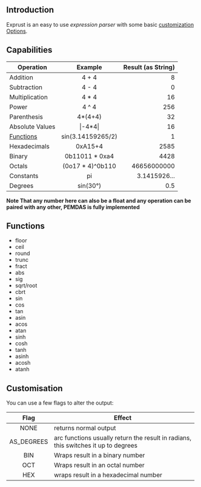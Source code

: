 ## Introduction

Exprust is an easy to use *expression parser* with some basic [customization Options](#customisation).

## Capabilities

| Operation       		 | Example 		    | Result (as String) |
|------------------------|:----------------:|-------------------:|
| Addition        		 | 4 + 4   		    | 8 				 |
| Subtraction     		 | 4 - 4   		    | 0                  |
| Multiplication  		 | 4 * 4   		    | 16                 |
| Power					 | 4 ^ 4   		    | 256				 |
| Parenthesis			 | 4*(4+4) 		    | 32				 |
| Absolute Values 		 | \|-4*4\|		    | 16				 |
| [Functions](#cunctions)| sin(3.14159265/2)| 1				 	 |
| Hexadecimals			 | 0xA15+4 		    | 2585 			     |
| Binary 				 | 0b11011 * 0xa4   | 4428 			     |
| Octals				 | (0o17 * 4)^0b110 | 46656000000        |
| Constants 			 | pi 			    | 3.1415926...       |
| Degrees				 | sin(30°) 		| 0.5 				 |

**Note That any number here can also be a float and any operation can be paired with any other, PEMDAS is fully implemented**

## Functions

* floor
* ceil
* round
* trunc
* fract
* abs
* sig
* sqrt/root
* cbrt
* sin
* cos
* tan
* asin
* acos
* atan
* sinh
* cosh
* tanh
* asinh
* acosh
* atanh

## Customisation

You can use a few flags to alter the output:

| Flag       | Effect 			       |
|:----------:|------------------------|
| NONE       | returns normal output   |
| AS_DEGREES | arc functions usually return the result in radians,<br>this switches it up to degrees |
| BIN 		 | Wraps result in a binary number |
| OCT 		 | Wraps result in an octal number |
| HEX        | wraps result in a hexadecimal number |
